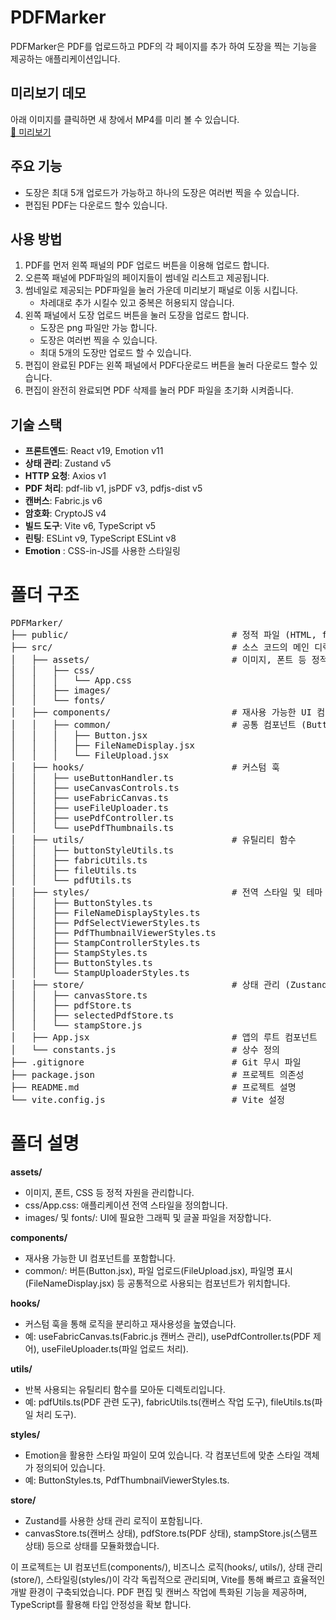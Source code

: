 # PDFMarker
PDFMarker은 PDF를 업로드하고 PDF의 각 페이지를 추가 하여 도장을 찍는 기능을 제공하는 애플리케이션입니다.

## 미리보기 데모

아래 이미지를 클릭하면 새 창에서 MP4를 미리 볼 수 있습니다. </br>
<a href="https://drive.google.com/file/d/1Jvk1dQwbzZAHGGur31HfDuaFqhWcJxOV/preview" target="_blank">
  📄 미리보기
</a>


## 주요 기능
- 도장은 최대 5개 업로드가 가능하고 하나의 도장은 여러번 찍을 수 있습니다. 
- 편집된 PDF는 다운로드 할수 있습니다.

## 사용 방법
1. PDF를 먼저 왼쪽 패널의 PDF 업로드 버튼을 이용해 업로드 합니다.
2. 오른쪽 패널에 PDF파일의 페이지들이 썸네일 리스트고 제공됩니다.
3. 썸네일로 제공되는 PDF파일을 눌러 가운데 미리보기 패널로 이동 시킵니다.
   - 차레대로 추가 시킬수 있고 중복은 허용되지 않습니다.
4. 왼쪽 패널에서 도장 업로드 버튼을 눌러 도장을 업로드 합니다.
   - 도장은 png 파일만 가능 합니다.
   - 도장은 여러번 찍을 수 있습니다.
   - 최대 5개의 도장만 업로드 할 수 있습니다.
5. 편집이 완료된 PDF는 왼쪽 패널에서 PDF다운로드 버튼을 눌러 다운로드 할수 있습니다.
6. 편집이 완전히 완료되면 PDF 삭제를 눌러 PDF 파일을 초기화 시켜줍니다.


## 기술 스택
- **프론트엔드**: React v19, Emotion v11
- **상태 관리**: Zustand v5
- **HTTP 요청**: Axios v1
- **PDF 처리**: pdf-lib v1, jsPDF v3, pdfjs-dist v5
- **캔버스**: Fabric.js v6
- **암호화**: CryptoJS v4
- **빌드 도구**: Vite v6, TypeScript v5
- **린팅**: ESLint v9, TypeScript ESLint v8
- **Emotion** : CSS-in-JS를 사용한 스타일링
  

# 폴더 구조
<pre>
PDFMarker/
├── public/                               # 정적 파일 (HTML, favicon 등)
├── src/                                  # 소스 코드의 메인 디렉토리
│   ├── assets/                           # 이미지, 폰트 등 정적 자원
│   │   ├── css/
│   │   │   └── App.css
│   │   ├── images/
│   │   └── fonts/
│   ├── components/                       # 재사용 가능한 UI 컴포넌트
│   │   ├── common/                       # 공통 컴포넌트 (Button, Input 등)
│   │   │   ├── Button.jsx
│   │   │   ├── FileNameDisplay.jsx
│   │   │   └── FileUpload.jsx
│   ├── hooks/                            # 커스텀 훅
│   │   ├── useButtonHandler.ts
│   │   ├── useCanvasControls.ts
│   │   ├── useFabricCanvas.ts
│   │   ├── useFileUploader.ts
│   │   ├── usePdfController.ts
│   │   └── usePdfThumbnails.ts
│   ├── utils/                            # 유틸리티 함수
│   │   ├── buttonStyleUtils.ts
│   │   ├── fabricUtils.ts
│   │   ├── fileUtils.ts
│   │   └── pdfUtils.ts
│   ├── styles/                           # 전역 스타일 및 테마
│   │   ├── ButtonStyles.ts
│   │   ├── FileNameDisplayStyles.ts
│   │   ├── PdfSelectViewerStyles.ts
│   │   ├── PdfThumbnailViewerStyles.ts
│   │   ├── StampControllerStyles.ts
│   │   ├── StampStyles.ts
│   │   ├── ButtonStyles.ts
│   │   └── StampUploaderStyles.ts
│   ├── store/                            # 상태 관리 (Zustand)
│   │   ├── canvasStore.ts
│   │   ├── pdfStore.ts
│   │   ├── selectedPdfStore.ts
│   │   └── stampStore.js
│   ├── App.jsx                           # 앱의 루트 컴포넌트
│   └── constants.js                      # 상수 정의 
├── .gitignore                            # Git 무시 파일
├── package.json                          # 프로젝트 의존성
├── README.md                             # 프로젝트 설명
└── vite.config.js                        # Vite 설정
</pre>

# 폴더 설명
**assets/**
- 이미지, 폰트, CSS 등 정적 자원을 관리합니다.
- css/App.css: 애플리케이션 전역 스타일을 정의합니다.
- images/ 및 fonts/: UI에 필요한 그래픽 및 글꼴 파일을 저장합니다.
  
**components/**
- 재사용 가능한 UI 컴포넌트를 포함합니다.
- common/: 버튼(Button.jsx), 파일 업로드(FileUpload.jsx), 파일명 표시(FileNameDisplay.jsx) 등 공통적으로 사용되는 컴포넌트가 위치합니다.

**hooks/**
- 커스텀 훅을 통해 로직을 분리하고 재사용성을 높였습니다.
- 예: useFabricCanvas.ts(Fabric.js 캔버스 관리), usePdfController.ts(PDF 제어), useFileUploader.ts(파일 업로드 처리).

**utils/**
- 반복 사용되는 유틸리티 함수를 모아둔 디렉토리입니다.
- 예: pdfUtils.ts(PDF 관련 도구), fabricUtils.ts(캔버스 작업 도구), fileUtils.ts(파일 처리 도구).

**styles/**
- Emotion을 활용한 스타일 파일이 모여 있습니다. 각 컴포넌트에 맞춘 스타일 객체가 정의되어 있습니다.
- 예: ButtonStyles.ts, PdfThumbnailViewerStyles.ts.

**store/**
- Zustand를 사용한 상태 관리 로직이 포함됩니다.
- canvasStore.ts(캔버스 상태), pdfStore.ts(PDF 상태), stampStore.js(스탬프 상태) 등으로 상태를 모듈화했습니다.

이 프로젝트는 UI 컴포넌트(components/), 비즈니스 로직(hooks/, utils/), 상태 관리(store/), 스타일링(styles/)이 각각 독립적으로 관리되며, 
Vite를 통해 빠르고 효율적인 개발 환경이 구축되었습니다. PDF 편집 및 캔버스 작업에 특화된 기능을 제공하며, TypeScript를 활용해 타입 안정성을 확보 합니다.
